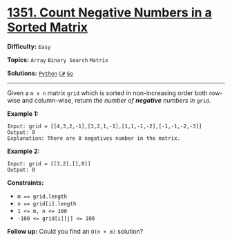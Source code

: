# [1351. Count Negative Numbers in a Sorted Matrix](https://leetcode.com/problems/count-negative-numbers-in-a-sorted-matrix/)

**Difficulty:** `Easy`

**Topics:** `Array` `Binary Search` `Matrix`

**Solutions:** [`Python`](../../src/python/challenges/problems/count_negative_numbers_in_a_sorted_matrix_test.py) [`C#`](../../src/csharp/challenges/Problems/CountNegativeNumbersInASortedMatrix.cs) [`Go`](../../src/go/challenges/problems/count_negative_numbers_in_a_sorted_matrix_test.go)

---

Given a `m x n` matrix `grid` which is sorted in non-increasing order both row-wise and column-wise, return *the number of **negative** numbers in* `grid`.

**Example 1:**

```
Input: grid = [[4,3,2,-1],[3,2,1,-1],[1,1,-1,-2],[-1,-1,-2,-3]]
Output: 8
Explanation: There are 8 negatives number in the matrix.
```

**Example 2:**

```
Input: grid = [[3,2],[1,0]]
Output: 0
```

**Constraints:**

* `m == grid.length`
* `n == grid[i].length`
* `1 <= m, n <= 100`
* `-100 <= grid[i][j] <= 100`

**Follow up:** Could you find an `O(n + m)` solution?